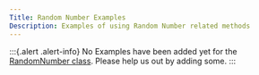 ```yaml
---
Title: Random Number Examples
Description: Examples of using Random Number related methods
---
```


:::{.alert .alert-info}
No Examples have been added yet for the [RandomNumber class](../../api/Faker/RandomNumber).
Please help us out by adding some.
:::
